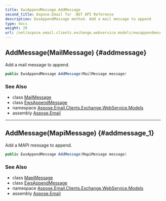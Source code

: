 ```yaml
---
title: EwsAppendMessage.AddMessage
second_title: Aspose.Email for .NET API Reference
description: EwsAppendMessage method. Add a mail message to append
type: docs
weight: 20
url: /net/aspose.email.clients.exchange.webservice.models/ewsappendmessage/addmessage/
---
```

## AddMessage(MailMessage) {#addmessage}

Add a mail message to append.

```csharp
public EwsAppendMessage AddMessage(MailMessage message)
```

### See Also

* class [MailMessage](../../../aspose.email/mailmessage/)
* class [EwsAppendMessage](../)
* namespace [Aspose.Email.Clients.Exchange.WebService.Models](../../ewsappendmessage/)
* assembly [Aspose.Email](../../../)

---

## AddMessage(MapiMessage) {#addmessage_1}

Add a MAPI message to append.

```csharp
public EwsAppendMessage AddMessage(MapiMessage message)
```

### See Also

* class [MapiMessage](../../../aspose.email.mapi/mapimessage/)
* class [EwsAppendMessage](../)
* namespace [Aspose.Email.Clients.Exchange.WebService.Models](../../ewsappendmessage/)
* assembly [Aspose.Email](../../../)


